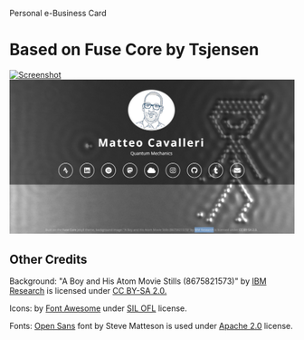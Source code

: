 Personal e-Business Card

# Based on Fuse Core by Tsjensen

[![Screenshot](README.pic1.jpg)](https://tsjensen.github.io/fuse-core/)
[![Screenshot](README.pickneu.jpeg)](https://teowaits.github.io/ebusinesscard/)

## Other Credits

Background: "A Boy and His Atom Movie Stills (8675821573)" by [IBM Research](https://www.flickr.com/people/40748696@N07) is licensed under [CC BY-SA 2.0.](https://creativecommons.org/licenses/by/2.0/)

Icons: by [Font Awesome](https://fontawesome.com/) under [SIL OFL](https://fontawesome.com/license) license.  

Fonts: [Open Sans](https://fonts.google.com/specimen/Open+Sans) font by Steve Matteson is used under
  [Apache 2.0](http://www.apache.org/licenses/LICENSE-2.0) license.


